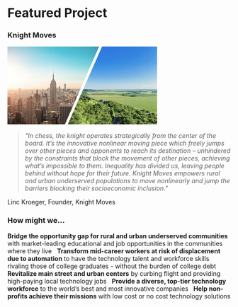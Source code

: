 # **Featured Project**
### **Knight Moves**
![urban-rural](/assets/urban-suburban.png)
> _"In chess, the knight operates strategically from the center of the board. It’s the innovative nonlinear moving piece which freely jumps over other pieces and opponents to reach its destination – unhindered by the constraints that block the movement of other pieces, achieving what’s impossible to them. Inequality has divided us, leaving people behind without hope for their future. Knight Moves empowers rural and urban underserved populations to move nonlinearly and jump the barriers blocking their socioeconomic inclusion."_

Linc Kroeger, Founder, Knight Moves
### How might we...
**Bridge the opportunity gap for rural and urban underserved communities** with market-leading educational and job opportunities in the communities where they live
 
**Transform mid-career workers at risk of displacement due to automation** to have the technology talent and workforce skills rivaling those of college graduates - without the burden of college debt
 
**Revitalize main street and urban centers** by curbing flight and providing high-paying local technology jobs
 
**Provide a diverse, top-tier technology workforce** to the world’s best and most innovative companies
 
**Help non-profits achieve their missions** with low cost or no cost technology solutions
